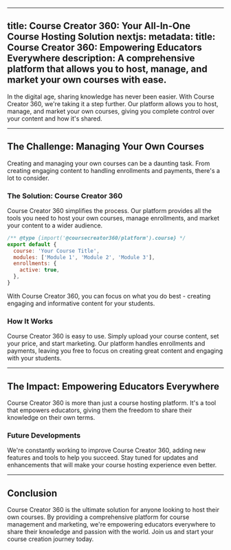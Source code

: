 
---
title: Course Creator 360: Your All-In-One Course Hosting Solution
nextjs:
  metadata:
    title: Course Creator 360: Empowering Educators Everywhere
    description: A comprehensive platform that allows you to host, manage, and market your own courses with ease.
---

In the digital age, sharing knowledge has never been easier. With Course Creator 360, we're taking it a step further. Our platform allows you to host, manage, and market your own courses, giving you complete control over your content and how it's shared.

---

## The Challenge: Managing Your Own Courses

Creating and managing your own courses can be a daunting task. From creating engaging content to handling enrollments and payments, there's a lot to consider. 

### The Solution: Course Creator 360

Course Creator 360 simplifies the process. Our platform provides all the tools you need to host your own courses, manage enrollments, and market your content to a wider audience. 

```js
/** @type {import('@coursecreator360/platform').course} */
export default {
  course: 'Your Course Title',
  modules: ['Module 1', 'Module 2', 'Module 3'],
  enrollments: {
    active: true,
  },
}
```

With Course Creator 360, you can focus on what you do best - creating engaging and informative content for your students.

### How It Works

Course Creator 360 is easy to use. Simply upload your course content, set your price, and start marketing. Our platform handles enrollments and payments, leaving you free to focus on creating great content and engaging with your students.

---

## The Impact: Empowering Educators Everywhere

Course Creator 360 is more than just a course hosting platform. It's a tool that empowers educators, giving them the freedom to share their knowledge on their own terms. 

### Future Developments

We're constantly working to improve Course Creator 360, adding new features and tools to help you succeed. Stay tuned for updates and enhancements that will make your course hosting experience even better.

---

## Conclusion

Course Creator 360 is the ultimate solution for anyone looking to host their own courses. By providing a comprehensive platform for course management and marketing, we're empowering educators everywhere to share their knowledge and passion with the world. Join us and start your course creation journey today.
